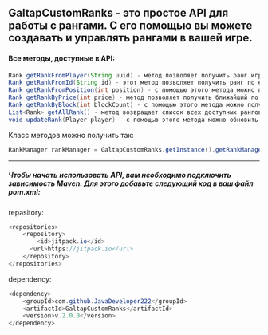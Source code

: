 GaltapCustomRanks - это простое API для работы с рангами. С его помощью вы можете создавать и управлять рангами в вашей игре. 
---
#### Все методы, доступные в API:
```Java
Rank getRankFromPlayer(String uuid) - метод позволяет получить ранг игрока по его UUID.
Rank getRankFromId(String id) - этот метод позволяет получить ранг по его уникальному ID.
Rank getRankFromPosition(int position) - с помощью этого метода можно получить ранг по его позиции.
Rank getRankByPrice(int price) - метод позволяет получить ближайший по цене ранг.
Rank getRankByBlock(int blockCount) - с помощью этого метода можно получить ближайший по количеству блоков ранг.
List<Rank> getAllRank() - метод возвращает список всех доступных рангов.
void updateRank(Player player) - с помощью этого метода можно обновить ранг игрока.
```
Класс методов можно получить так:
```Java
RankManager rankManager = GaltapCustomRanks.getInstance().getRankManager();
```
---
##### Чтобы начать использовать API, вам необходимо подключить зависимость Maven. Для этого добавьте следующий код в ваш файл pom.xml:

repasitory:
```Java
<repositories>
    <repository>
        <id>jitpack.io</id>
      <url>https://jitpack.io</url>
    </repository>
</repositories>
```

dependency:
```Java
<dependency>
    <groupId>com.github.JavaDeveloper222</groupId>
    <artifactId>GaltapCustomRanks</artifactId>
    <version>v.2.0.0</version>
</dependency>
```
